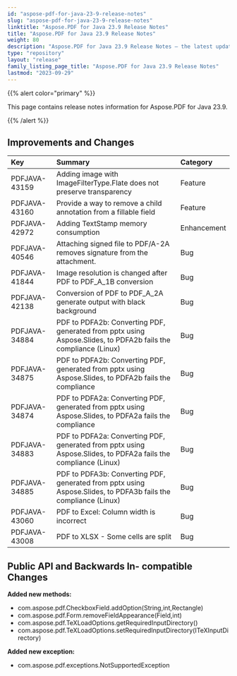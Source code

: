 ```yaml
---
id: "aspose-pdf-for-java-23-9-release-notes"
slug: "aspose-pdf-for-java-23-9-release-notes"
linktitle: "Aspose.PDF for Java 23.9 Release Notes"
title: "Aspose.PDF for Java 23.9 Release Notes"
weight: 80
description: "Aspose.PDF for Java 23.9 Release Notes – the latest updates and fixes."
type: "repository"
layout: "release"
family_listing_page_title: "Aspose.PDF for Java 23.9 Release Notes"
lastmod: "2023-09-29"
---
```


{{% alert color="primary" %}}

This page contains release notes information for Aspose.PDF for Java 23.9.

{{% /alert %}}
## **Improvements and Changes**

|**Key**|**Summary**|**Category**|
| :- | :- | :- |
|PDFJAVA-43159|Adding image with ImageFilterType.Flate does not preserve transparency|Feature|
|PDFJAVA-43160|Provide a way to remove a child annotation from a fillable field|Feature|
|PDFJAVA-42972|Adding TextStamp memory consumption|Enhancement|
|PDFJAVA-40546|Attaching signed file to PDF/A-2A removes signature from the attachment.|Bug|
|PDFJAVA-41844|Image resolution is changed after PDF to PDF_A_1B conversion|Bug|
|PDFJAVA-42138|Conversion of PDF to PDF_A_2A generate output with black background |Bug|
|PDFJAVA-34884|PDF to PDFA2b: Converting PDF, generated from pptx using Aspose.Slides, to PDFA2b fails the compliance (Linux)|Bug|
|PDFJAVA-34875|PDF to PDFA2b: Converting PDF, generated from pptx using Aspose.Slides, to PDFA2b fails the compliance|Bug|
|PDFJAVA-34874|PDF to PDFA2a: Converting PDF, generated from pptx using Aspose.Slides, to PDFA2a fails the compliance|Bug|
|PDFJAVA-34883|PDF to PDFA2a: Converting PDF, generated from pptx using Aspose.Slides, to PDFA2a fails the compliance (Linux)|Bug|
|PDFJAVA-34885|PDF to PDFA3b: Converting PDF, generated from pptx using Aspose.Slides, to PDFA3b fails the compliance (Linux)|Bug|
|PDFJAVA-43060|PDF to Excel: Column width is incorrect|Bug|
|PDFJAVA-43008|PDF to XLSX - Some cells are split|Bug|


## **Public API and Backwards In- compatible Changes**



**Added new methods:**

- com.aspose.pdf.CheckboxField.addOption(String,int,Rectangle)
- com.aspose.pdf.Form.removeFieldAppearance(Field,int)
- com.aspose.pdf.TeXLoadOptions.getRequiredInputDirectory()
- com.aspose.pdf.TeXLoadOptions.setRequiredInputDirectory(ITeXInputDirectory)


**Added new exception:**

- com.aspose.pdf.exceptions.NotSupportedException







